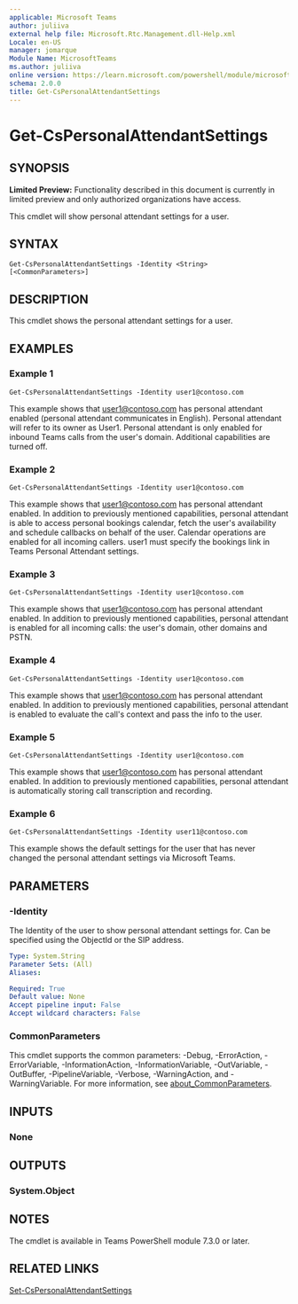 ```yaml
---
applicable: Microsoft Teams
author: juliiva
external help file: Microsoft.Rtc.Management.dll-Help.xml
Locale: en-US
manager: jomarque
Module Name: MicrosoftTeams
ms.author: juliiva
online version: https://learn.microsoft.com/powershell/module/microsoftteams/get-cspersonalattendantsettings
schema: 2.0.0
title: Get-CsPersonalAttendantSettings
---
```


# Get-CsPersonalAttendantSettings

## SYNOPSIS

**Limited Preview:** Functionality described in this document is currently in limited preview and only authorized organizations have access.

This cmdlet will show personal attendant settings for a user.

## SYNTAX

```
Get-CsPersonalAttendantSettings -Identity <String> [<CommonParameters>]
```

## DESCRIPTION

This cmdlet shows the personal attendant settings for a user.

## EXAMPLES

### Example 1
```
Get-CsPersonalAttendantSettings -Identity user1@contoso.com
```

This example shows that user1@contoso.com has personal attendant enabled (personal attendant communicates in English). Personal attendant will refer to its owner as User1. 
Personal attendant is only enabled for inbound Teams calls from the user's domain. Additional capabilities are turned off.

### Example 2
```
Get-CsPersonalAttendantSettings -Identity user1@contoso.com
```

This example shows that user1@contoso.com has personal attendant enabled. In addition to previously mentioned capabilities, personal attendant is able to access personal bookings calendar, 
fetch the user's availability and schedule callbacks on behalf of the user. Calendar operations are enabled for all incoming callers. user1 must specify the bookings link in Teams Personal Attendant settings.

### Example 3
```
Get-CsPersonalAttendantSettings -Identity user1@contoso.com
```

This example shows that user1@contoso.com has personal attendant enabled. In addition to previously mentioned capabilities, personal attendant is enabled for all incoming calls: the user's domain, other domains and PSTN.

### Example 4
```
Get-CsPersonalAttendantSettings -Identity user1@contoso.com
```

This example shows that user1@contoso.com has personal attendant enabled. In addition to previously mentioned capabilities, personal attendant is enabled to evaluate the call's context and pass the info to the user.

### Example 5
```
Get-CsPersonalAttendantSettings -Identity user1@contoso.com
```

This example shows that user1@contoso.com has personal attendant enabled. In addition to previously mentioned capabilities, personal attendant is automatically storing call transcription and recording.

### Example 6
```
Get-CsPersonalAttendantSettings -Identity user11@contoso.com
```

This example shows the default settings for the user that has never changed the personal attendant settings via Microsoft Teams.

## PARAMETERS

### -Identity
The Identity of the user to show personal attendant settings for. Can be specified using the ObjectId or the SIP address.

```yaml
Type: System.String
Parameter Sets: (All)
Aliases:

Required: True
Default value: None
Accept pipeline input: False
Accept wildcard characters: False
```

### CommonParameters
This cmdlet supports the common parameters: -Debug, -ErrorAction, -ErrorVariable, -InformationAction, -InformationVariable, -OutVariable, -OutBuffer, -PipelineVariable, -Verbose, -WarningAction, and -WarningVariable. For more information, see [about_CommonParameters](https://go.microsoft.com/fwlink/?LinkID=113216).

## INPUTS

### None

## OUTPUTS

### System.Object

## NOTES
The cmdlet is available in Teams PowerShell module 7.3.0 or later.

## RELATED LINKS

[Set-CsPersonalAttendantSettings](./set-cspersonalattendantsettings.md)
